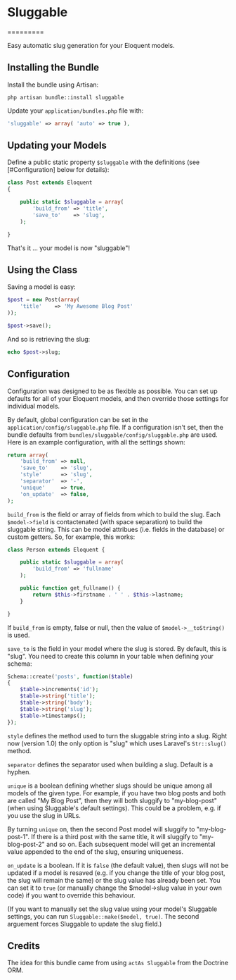 # Sluggable
=========

Easy automatic slug generation for your Eloquent models.



## Installing the Bundle

Install the bundle using Artisan:

```
php artisan bundle::install sluggable
```

Update your `application/bundles.php` file with:

```php
'sluggable' => array( 'auto' => true ),
```

## Updating your Models

Define a public static property `$sluggable` with the definitions
(see [#Configuration] below for details):

```php
class Post extends Eloquent
{

	public static $sluggable = array(
		'build_from' => 'title',
		'save_to'    => 'slug',
	);

}
```

That's it ... your model is now "sluggable"!


## Using the Class

Saving a model is easy:

```php
$post = new Post(array(
	'title'    => 'My Awesome Blog Post'
));

$post->save();
```

And so is retrieving the slug:

```php
echo $post->slug;
```



## Configuration

Configuration was designed to be as flexible as possible.  You can set up
defaults for all of your Eloquent models, and then override those settings
for individual models.

By default, global configuration can be set in the
`application/config/sluggable.php` file.  If a configuration isn't set,
then the bundle defaults from `bundles/sluggable/config/sluggable.php`
are used.  Here is an example configuration, with all the settings shown:

```php
return array(
	'build_from' => null,
	'save_to'    => 'slug',
	'style'      => 'slug',
	'separator'  => '-',
	'unique'     => true,
	'on_update'  => false,
);
```

`build_from` is the field or array of fields from which to build the slug.
Each `$model->field` is contactenated (with space separation) to build the
sluggable string.  This can be model attribues (i.e. fields in the database)
or custom getters.  So, for example, this works:

```php
class Person extends Eloquent {

	public static $sluggable = array(
		'build_from' => 'fullname'
	);

	public function get_fullname() {
		return $this->firstname . ' ' . $this->lastname;
	}

}
```

If `build_from` is empty, false or null, then the value of `$model->__toString()`
is used.

`save_to` is the field in your model where the slug is stored.  By default,
this is "slug".  You need to create this column in your table when defining
your schema:

```php
Schema::create('posts', function($table)
{
	$table->increments('id');
	$table->string('title');
	$table->string('body');
	$table->string('slug');
	$table->timestamps();
});
```

`style` defines the method used to turn the sluggable string into a slug.
Right now (version 1.0) the only option is "slug" which uses Laravel's
`Str::slug()` method.

`separator` defines the separator used when building a slug.  Default is a
hyphen.

`unique` is a boolean defining whether slugs should be unique among all
models of the given type.  For example, if you have two blog posts and both
are called "My Blog Post", then they will both sluggify to "my-blog-post"
(when using Sluggable's default settings).  This could be a problem, e.g. if you
use the slug in URLs.

By turning `unique` on, then the second Post model will sluggify to
"my-blog-post-1".  If there is a third post with the same title, it will
sluggify to "my-blog-post-2" and so on.  Each subsequent model will get
an incremental value appended to the end of the slug, ensuring uniqueness.

`on_update` is a boolean.  If it is `false` (the default value), then slugs
will not be updated if a model is resaved (e.g. if you change the title
of your blog post, the slug will remain the same) or the slug value has already
been set.  You can set it to `true` (or manually change the $model->slug value
in your own code) if you want to override this behaviour.

(If you want to manually set the slug value using your model's Sluggable settings,
you can run `Sluggable::make($model, true)`.  The second arguement forces
Sluggable to update the slug field.)


## Credits

The idea for this bundle came from using `actAs Sluggable` from the Doctrine ORM.